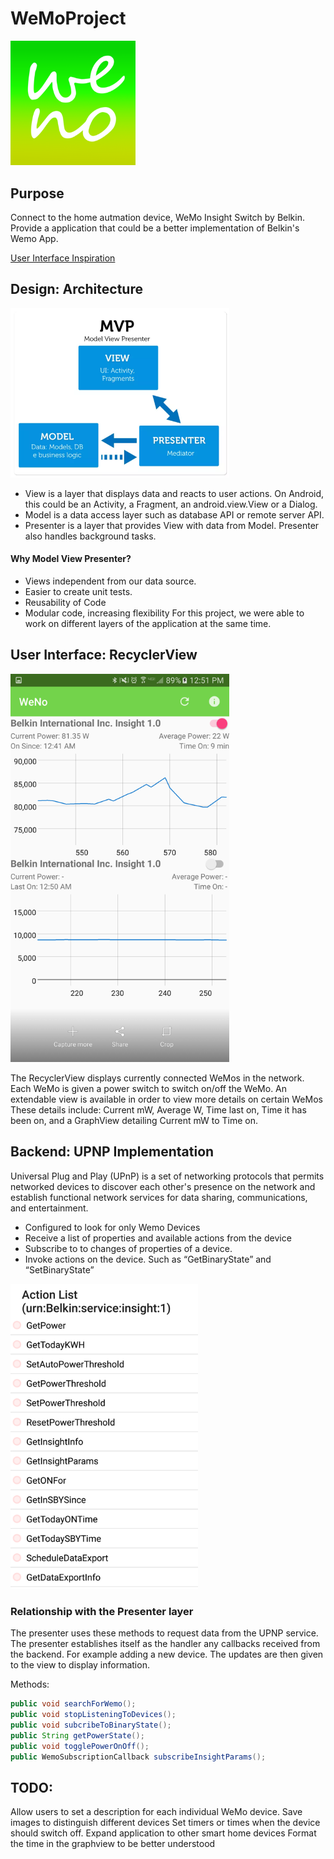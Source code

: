 # WeMoProject

<img src="https://github.com/phnxdestroyer/WeMoProject/blob/master/markdown/markdown.png" width="200">


## Purpose
Connect to the home autmation device, WeMo Insight Switch by Belkin. Provide a application that could be a better implementation of Belkin's Wemo App.

  
  [User Interface Inspiration](https://github.com/phnxdestroyer/WeMoProject/blob/master/markdown/design%20interface.png)
  
## Design: Architecture


<img src="https://github.com/phnxdestroyer/WeMoProject/blob/master/markdown/architecture.png" width="350" alt = "Model-View-Presenter">

* View is a layer that displays data and reacts to user actions. On Android, this could be an Activity, a Fragment, an android.view.View or a Dialog.
* Model is a data access layer such as database API or remote server API.
* Presenter is a layer that provides View with data from Model. Presenter also handles background tasks. 

#### Why Model View Presenter?
* Views independent from our data source.
* Easier to create unit tests.
* Reusability of Code
* Modular code, increasing flexibility
For this project, we were able to work on different layers of the application at the same time.

## User Interface: RecyclerView
<img src="https://github.com/phnxdestroyer/WeMoProject/blob/master/markdown/final%20screenshot%201.png" width="350">

The RecyclerView displays currently connected WeMos in the network.
Each WeMo is given a power switch to switch on/off the WeMo.
An extendable view is available in order to view more details on certain WeMos
These details include: Current mW, Average W, Time last on, Time it has been on, and a GraphView detailing Current mW to Time on.


## Backend: UPNP Implementation
Universal Plug and Play (UPnP) is a set of networking protocols that permits networked devices to discover each other's presence on the network and establish functional network services for data sharing, communications, and entertainment. 
* Configured to look for only Wemo Devices
* Receive a list of properties and available actions from the device
*	Subscribe to to changes of properties of a device.
*	Invoke actions on the device. Such as “GetBinaryState” and “SetBinaryState”
<img src="https://github.com/phnxdestroyer/WeMoProject/blob/master/markdown/action%20services.png" width="300">

### Relationship with the Presenter layer

The presenter uses these methods to request data from the UPNP service. 
The presenter establishes itself as the handler any callbacks received from the backend. For example adding a new device.
The updates are then given to the view to display information.

Methods:
```java
public void searchForWemo();
public void stopListeningToDevices();
public void subcribeToBinaryState();
public String getPowerState();
public void togglePowerOnOff();
public WemoSubscriptionCallback subscribeInsightParams();
```
## TODO:
Allow users to set a description for each individual WeMo device.
Save images to distinguish different devices
Set timers or times when the device should switch off.
Expand application to other smart home devices
Format the time in the graphview to be better understood

